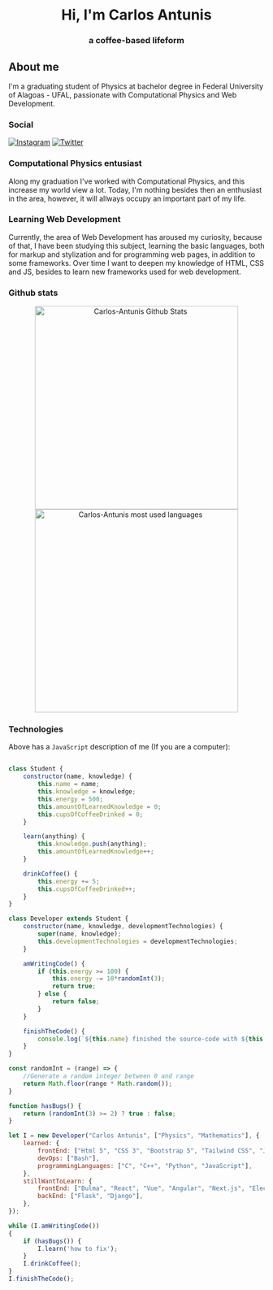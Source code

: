 <h1 align="center" id="Hi, I'm Carlos Antunis">Hi, I'm Carlos Antunis</h1>
<h3 align="center">a coffee-based lifeform</h3>

## About me

I'm a graduating student of Physics at bachelor degree in Federal University of Alagoas - UFAL, passionate with Computational Physics and Web Development.

### Social

[![Instagram](https://img.shields.io/badge/Instagram-%23E4405F.svg?logo=Instagram&?style=flatc&logoColor=white)](https://www.instagram.com/carlos.phys/)
[![Twitter](https://img.shields.io/badge/Twitter-%231DA1F2.svg?logo=Twitter&l&?style=flat&logoColor=white)](https://twitter.com/Carlos_Antunis)

### Computational Physics entusiast

Along my graduation I've worked with Computational Physics, and this increase my world view a lot. Today, I'm nothing besides then an enthusiast in the area, however, it will allways occupy an important part of my life.

### Learning Web Development

Currently, the area of Web Development has aroused my curiosity, because of that, I have been studying this subject, learning the basic languages, both for markup and stylization and for programming web pages, in addition to some frameworks. Over time I want to deepen my knowledge of HTML, CSS and JS, besides to learn new frameworks used for web development.

### Github stats

<div align="center">
    <div>
        <a href="https://github.com/Carlos-Antunis">
            <img  width="400rem" src="https://github-readme-stats.vercel.app/api?username=Carlos-Antunis&show_icons=true&theme=tokyonight&hide_border=true" alt="Carlos-Antunis Github Stats" />
        </a>
        <a href="https://github.com/Carlos-Antunis">
            <img width="400rem" src="https://github-readme-stats.vercel.app/api/top-langs/?username=carlos-antunis&langs_count=10&theme=tokyonight&hide_border=true&layout=compact&hide=fortran" alt="Carlos-Antunis most used languages" />
        </a>
    </div>
</div>

### Technologies

Above has a `JavaScript` description of me (If you are a computer):

```javascript

class Student {
    constructor(name, knowledge) {
        this.name = name;
        this.knowledge = knowledge;
        this.energy = 500;
        this.amountOfLearnedKnowledge = 0;
        this.cupsOfCoffeeDrinked = 0;
    }

    learn(anything) {
        this.knowledge.push(anything);
        this.amountOfLearnedKnowledge++;
    }

    drinkCoffee() {
        this.energy += 5;
        this.cupsOfCoffeeDrinked++;
    }
}

class Developer extends Student {
    constructor(name, knowledge, developmentTechnologies) {
        super(name, knowledge);
        this.developmentTechnologies = developmentTechnologies;
    }

    amWritingCode() {
        if (this.energy >= 100) {
            this.energy -= 10*randomInt(3);
            return true;
        } else {
            return false;
        }
    }

    finishTheCode() {
        console.log(`${this.name} finished the source-code with ${this.amountOfLearnedKnowledge} new knowledges, and anxiety (due to ${this.cupsOfCoffeeDrinked} cups of coffee that he drinks).`);
    }
}

const randomInt = (range) => {
    //Generate a random integer between 0 and range
    return Math.floor(range * Math.random());
}

function hasBugs() {
    return (randomInt(3) >= 2) ? true : false;
}

let I = new Developer("Carlos Antunis", ["Physics", "Mathematics"], {
    learned: {
        frontEnd: ["Html 5", "CSS 3", "Bootstrap 5", "Tailwind CSS", "JavaScript"],
        devOps: ["Bash"],
        programmingLanguages: ["C", "C++", "Python", "JavaScript"],
    },
    stillWantToLearn: {
        frontEnd: ["Bulma", "React", "Vue", "Angular", "Next.js", "Electron", "React-native"],
        backEnd: ["Flask", "Django"],
    },
});

while (I.amWritingCode()) 
{
    if (hasBugs()) {
        I.learn('how to fix');
    }
    I.drinkCoffee();
}
I.finishTheCode();

```
